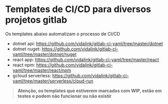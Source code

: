 # Templates de CI/CD para diversos projetos gitlab
Os templates abaixo automatizam o processo de CI/CD
- dotnet api: https://github.com/vidalink/gitlab-ci-yaml/tree/master/dotnet
- dotnet nuget: https://github.com/vidalink/gitlab-ci-yaml/tree/master/dotnet/nuget
- react app: https://github.com/vidalink/gitlab-ci-yaml/tree/master/react
- react npm: https://github.com/vidalink/gitlab-ci-yaml/tree/master/react/npm
- gcloud serverless: https://github.com/vidalink/gitlab-ci-yaml/tree/master/serverless/cloud-run

> **Atenção, os templates que estiverem marcados com WIP, estão em testes e podem não funcionar ou não existir**
